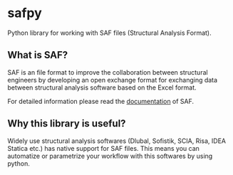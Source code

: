 # safpy

Python library for working with SAF files (Structural Analysis Format).

## What is SAF?

SAF is an file format to improve the collaboration between structural engineers by developing an open exchange format for exchanging data between structural analysis software based on the Excel format. 

For detailed information please read the [documentation](https://www.saf.guide/en/stable/index.html) of SAF.

## Why this library is useful? 

Widely use structural analysis softwares (Dlubal, Sofistik, SCIA, Risa, IDEA Statica etc.) has native support for SAF files. This means you can automatize or parametrize your workflow with this softwares by using python.

